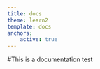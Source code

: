 ```yaml
---
title: docs
theme: learn2
template: docs
anchors:
    active: true
---
```


#This is a documentation test